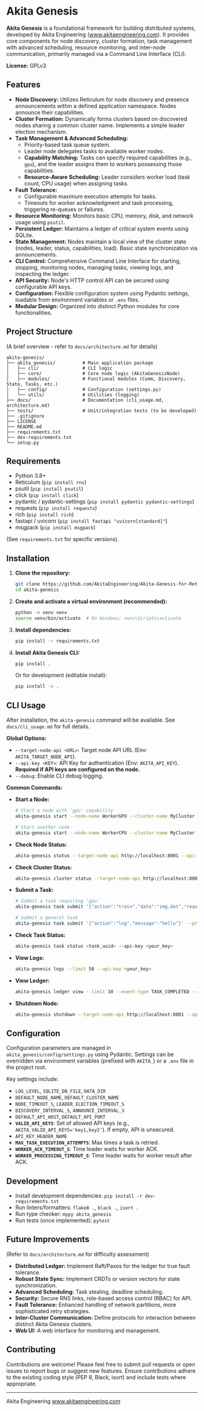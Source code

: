 # Akita Genesis

**Akita Genesis** is a foundational framework for building distributed systems, developed by Akita Engineering (www.akitaengineering.com). It provides core components for node discovery, cluster formation, task management with advanced scheduling, resource monitoring, and inter-node communication, primarily managed via a Command Line Interface (CLI).

**License:** GPLv3

## Features

* **Node Discovery:** Utilizes Reticulum for node discovery and presence announcements within a defined application namespace. Nodes announce their capabilities.
* **Cluster Formation:** Dynamically forms clusters based on discovered nodes sharing a common cluster name. Implements a simple leader election mechanism.
* **Task Management & Advanced Scheduling:**
    * Priority-based task queue system.
    * Leader node delegates tasks to available worker nodes.
    * **Capability Matching:** Tasks can specify required capabilities (e.g., `gpu`), and the leader assigns them to workers possessing those capabilities.
    * **Resource-Aware Scheduling:** Leader considers worker load (task count, CPU usage) when assigning tasks.
* **Fault Tolerance:**
    * Configurable maximum execution attempts for tasks.
    * Timeouts for worker acknowledgment and task processing, triggering re-queues or failures.
* **Resource Monitoring:** Monitors basic CPU, memory, disk, and network usage using `psutil`.
* **Persistent Ledger:** Maintains a ledger of critical system events using SQLite.
* **State Management:** Nodes maintain a local view of the cluster state (nodes, leader, status, capabilities, load). Basic state synchronization via announcements.
* **CLI Control:** Comprehensive Command Line Interface for starting, stopping, monitoring nodes, managing tasks, viewing logs, and inspecting the ledger.
* **API Security:** Node's HTTP control API can be secured using configurable API keys.
* **Configuration:** Flexible configuration system using Pydantic settings, loadable from environment variables or `.env` files.
* **Modular Design:** Organized into distinct Python modules for core functionalities.

## Project Structure

(A brief overview - refer to `docs/architecture.md` for details)

```
akita-genesis/
├── akita_genesis/          # Main application package
│   ├── cli/                # CLI logic
│   ├── core/               # Core node logic (AkitaGenesisNode)
│   ├── modules/            # Functional modules (Comm, Discovery, State, Tasks, etc.)
│   ├── config/             # Configuration (settings.py)
│   └── utils/              # Utilities (logging)
├── docs/                   # Documentation (cli_usage.md, architecture.md)
├── tests/                  # Unit/integration tests (to be developed)
├── .gitignore
├── LICENSE
├── README.md
├── requirements.txt
├── dev-requirements.txt
└── setup.py

```
## Requirements

* Python 3.8+
* Reticulum (`pip install rns`)
* psutil (`pip install psutil`)
* click (`pip install click`)
* pydantic / pydantic-settings (`pip install pydantic pydantic-settings`)
* requests (`pip install requests`)
* rich (`pip install rich`)
* fastapi / uvicorn (`pip install fastapi "uvicorn[standard]"`)
* msgpack (`pip install msgpack`)

(See `requirements.txt` for specific versions).

## Installation

1.  **Clone the repository:**
    ```bash
    git clone https://github.com/AkitaEngineering/Akita-Genesis-for-Reticulum
    cd akita-genesis
    ```

2.  **Create and activate a virtual environment (recommended):**
    ```bash
    python -m venv venv
    source venv/bin/activate  # On Windows: venv\Scripts\activate
    ```

3.  **Install dependencies:**
    ```bash
    pip install -r requirements.txt
    ```

4.  **Install Akita Genesis CLI:**
    ```bash
    pip install .
    ```
    Or for development (editable install):
    ```bash
    pip install -e .
    ```

## CLI Usage

After installation, the `akita-genesis` command will be available. See `docs/cli_usage.md` for full details.

**Global Options:**

* `--target-node-api <URL>`: Target node API URL (Env: `AKITA_TARGET_NODE_API`).
* `--api-key <KEY>`: API Key for authentication (Env: `AKITA_API_KEY`). **Required if API keys are configured on the node.**
* `--debug`: Enable CLI debug logging.

**Common Commands:**

* **Start a Node:**
    ```bash
    # Start a node with 'gpu' capability
    akita-genesis start --node-name WorkerGPU --cluster-name MyCluster --capabilities gpu --api-port 8001

    # Start another node
    akita-genesis start --node-name WorkerCPU --cluster-name MyCluster --api-port 8002
    ```

* **Check Node Status:**
    ```bash
    akita-genesis status --target-node-api http://localhost:8001 --api-key <your_key>
    ```

* **Check Cluster Status:**
    ```bash
    akita-genesis cluster status --target-node-api http://localhost:8002 --api-key <your_key>
    ```

* **Submit a Task:**
    ```bash
    # Submit a task requiring 'gpu'
    akita-genesis task submit '{"action":"train","data":"img.dat","required_capabilities":["gpu"]}' --api-key <your_key>

    # Submit a general task
    akita-genesis task submit '{"action":"log","message":"hello"}' --priority 15 --api-key <your_key>
    ```

* **Check Task Status:**
    ```bash
    akita-genesis task status <task_uuid> --api-key <your_key>
    ```

* **View Logs:**
    ```bash
    akita-genesis logs --limit 50 --api-key <your_key>
    ```

* **View Ledger:**
    ```bash
    akita-genesis ledger view --limit 10 --event-type TASK_COMPLETED --api-key <your_key>
    ```

* **Shutdown Node:**
    ```bash
    akita-genesis shutdown --target-node-api http://localhost:8001 --api-key <your_key>
    ```

## Configuration

Configuration parameters are managed in `akita_genesis/config/settings.py` using Pydantic. Settings can be overridden via environment variables (prefixed with `AKITA_`) or a `.env` file in the project root.

Key settings include:

* `LOG_LEVEL`, `SQLITE_DB_FILE`, `DATA_DIR`
* `DEFAULT_NODE_NAME`, `DEFAULT_CLUSTER_NAME`
* `NODE_TIMEOUT_S`, `LEADER_ELECTION_TIMEOUT_S`
* `DISCOVERY_INTERVAL_S`, `ANNOUNCE_INTERVAL_S`
* `DEFAULT_API_HOST`, `DEFAULT_API_PORT`
* **`VALID_API_KEYS`**: Set of allowed API keys (e.g., `AKITA_VALID_API_KEYS='key1,key2'`). If empty, API is unsecured.
* `API_KEY_HEADER_NAME`
* **`MAX_TASK_EXECUTION_ATTEMPTS`**: Max times a task is retried.
* **`WORKER_ACK_TIMEOUT_S`**: Time leader waits for worker ACK.
* **`WORKER_PROCESSING_TIMEOUT_S`**: Time leader waits for worker result after ACK.

## Development

* Install development dependencies: `pip install -r dev-requirements.txt`
* Run linters/formatters: `flake8 .`, `black .`, `isort .`
* Run type checker: `mypy akita_genesis`
* Run tests (once implemented): `pytest`

## Future Improvements

(Refer to `docs/architecture.md` for difficulty assessment)

* **Distributed Ledger:** Implement Raft/Paxos for the ledger for true fault tolerance.
* **Robust State Sync:** Implement CRDTs or version vectors for state synchronization.
* **Advanced Scheduling:** Task stealing, deadline scheduling.
* **Security:** Secure RNS links, role-based access control (RBAC) for API.
* **Fault Tolerance:** Enhanced handling of network partitions, more sophisticated retry strategies.
* **Inter-Cluster Communication:** Define protocols for interaction between distinct Akita Genesis clusters.
* **Web UI:** A web interface for monitoring and management.

## Contributing

Contributions are welcome! Please feel free to submit pull requests or open issues to report bugs or suggest new features. Ensure contributions adhere to the existing coding style (PEP 8, Black, isort) and include tests where appropriate.

---
Akita Engineering
www.akitaengineering.com

